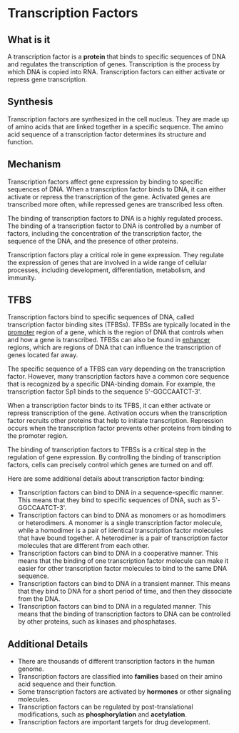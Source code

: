 # Transcription Factors

## What is it

A transcription factor is a **protein** that binds to specific sequences of DNA and regulates the transcription of genes. Transcription is the process by which DNA is copied into RNA. Transcription factors can either activate or repress gene transcription.

## Synthesis

Transcription factors are synthesized in the cell nucleus. They are made up of amino acids that are linked together in a specific sequence. The amino acid sequence of a transcription factor determines its structure and function.

## Mechanism

Transcription factors affect gene expression by binding to specific sequences of DNA. When a transcription factor binds to DNA, it can either activate or repress the transcription of the gene. Activated genes are transcribed more often, while repressed genes are transcribed less often.

The binding of transcription factors to DNA is a highly regulated process. The binding of a transcription factor to DNA is controlled by a number of factors, including the concentration of the transcription factor, the sequence of the DNA, and the presence of other proteins.

Transcription factors play a critical role in gene expression. They regulate the expression of genes that are involved in a wide range of cellular processes, including development, differentiation, metabolism, and immunity.

## TFBS

Transcription factors bind to specific sequences of DNA, called transcription factor binding sites (TFBSs). TFBSs are typically located in the [promoter](Promoter.md) region of a gene, which is the region of DNA that controls when and how a gene is transcribed. TFBSs can also be found in [enhancer](Enhancer.md) regions, which are regions of DNA that can influence the transcription of genes located far away.

The specific sequence of a TFBS can vary depending on the transcription factor. However, many transcription factors have a common core sequence that is recognized by a specific DNA-binding domain. For example, the transcription factor Sp1 binds to the sequence 5'-GGCCAATCT-3'.

When a transcription factor binds to its TFBS, it can either activate or repress transcription of the gene. Activation occurs when the transcription factor recruits other proteins that help to initiate transcription. Repression occurs when the transcription factor prevents other proteins from binding to the promoter region.

The binding of transcription factors to TFBSs is a critical step in the regulation of gene expression. By controlling the binding of transcription factors, cells can precisely control which genes are turned on and off.

Here are some additional details about transcription factor binding:

-   Transcription factors can bind to DNA in a sequence-specific manner. This means that they bind to specific sequences of DNA, such as 5'-GGCCAATCT-3'.
-   Transcription factors can bind to DNA as monomers or as homodimers or heterodimers. A monomer is a single transcription factor molecule, while a homodimer is a pair of identical transcription factor molecules that have bound together. A heterodimer is a pair of transcription factor molecules that are different from each other.
-   Transcription factors can bind to DNA in a cooperative manner. This means that the binding of one transcription factor molecule can make it easier for other transcription factor molecules to bind to the same DNA sequence.
-   Transcription factors can bind to DNA in a transient manner. This means that they bind to DNA for a short period of time, and then they dissociate from the DNA.
-   Transcription factors can bind to DNA in a regulated manner. This means that the binding of transcription factors to DNA can be controlled by other proteins, such as kinases and phosphatases.

## Additional Details

-   There are thousands of different transcription factors in the human genome.
-   Transcription factors are classified into **families** based on their amino acid sequence and their function.
-   Some transcription factors are activated by **hormones** or other signaling molecules.
-   Transcription factors can be regulated by post-translational modifications, such as **phosphorylation** and **acetylation**.
-   Transcription factors are important targets for drug development.